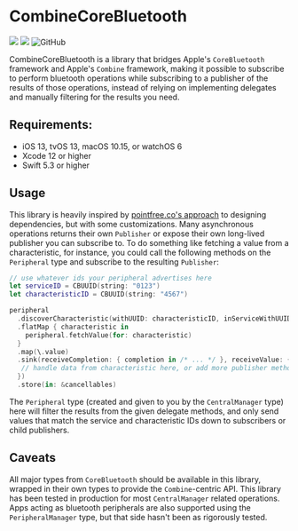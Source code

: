 # CombineCoreBluetooth

[![](https://img.shields.io/endpoint?url=https%3A%2F%2Fswiftpackageindex.com%2Fapi%2Fpackages%2FStarryInternet%2FCombineCoreBluetooth%2Fbadge%3Ftype%3Dswift-versions)](https://swiftpackageindex.com/StarryInternet/CombineCoreBluetooth)
[![](https://img.shields.io/endpoint?url=https%3A%2F%2Fswiftpackageindex.com%2Fapi%2Fpackages%2FStarryInternet%2FCombineCoreBluetooth%2Fbadge%3Ftype%3Dplatforms)](https://swiftpackageindex.com/StarryInternet/CombineCoreBluetooth)
![GitHub](https://img.shields.io/github/license/StarryInternet/CombineCoreBluetooth)

CombineCoreBluetooth is a library that bridges Apple's `CoreBluetooth` framework and Apple's `Combine` framework, making it possible to subscribe to perform bluetooth operations while subscribing to a publisher of the results of those operations, instead of relying on implementing delegates and manually filtering for the results you need.

## Requirements:

* iOS 13, tvOS 13, macOS 10.15, or watchOS 6
* Xcode 12 or higher
* Swift 5.3 or higher

## Usage

This library is heavily inspired by [pointfree.co's approach](https://www.pointfree.co/collections/dependencies) to designing dependencies, but with some customizations. Many asynchronous operations returns their own `Publisher` or expose their own long-lived publisher you can subscribe to. To do something like fetching a value from a characteristic, for instance, you could call the following methods on the `Peripheral` type and subscribe to the resulting `Publisher`:

```swift
// use whatever ids your peripheral advertises here
let serviceID = CBUUID(string: "0123")
let characteristicID = CBUUID(string: "4567")

peripheral
  .discoverCharacteristic(withUUID: characteristicID, inServiceWithUUID: serviceID)
  .flatMap { characteristic in
    peripheral.fetchValue(for: characteristic)
  }
  .map(\.value)
  .sink(receiveCompletion: { completion in /* ... */ }, receiveValue: { data in
   // handle data from characteristic here, or add more publisher methods to map and transform it.
  })
  .store(in: &cancellables)
```

The `Peripheral` type (created and given to you by the `CentralManager` type) here will filter the results from the given delegate methods, and only send values that match the service and characteristic IDs down to subscribers or child publishers. 

## Caveats

All major types from `CoreBluetooth` should be available in this library, wrapped in their own types to provide the `Combine`-centric API. This library has been tested in production for most `CentralManager` related operations. Apps acting as bluetooth peripherals are also supported using the `PeripheralManager` type, but that side hasn't been as rigorously tested.   
